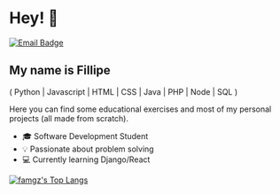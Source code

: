 
<h1>Hey! 👋</h1>

[![Email Badge](https://img.shields.io/badge/-famgz@proton.me-6633cc?style=flat-square&logo=Proton&logoColor=white&link=mailto:famgz@proton.me)](mailto:famgz@proton.me)

## My name is Fillipe
( Python | Javascript | HTML | CSS | Java | PHP | Node | SQL )

Here you can find some educational exercises and most of my personal projects (all made from scratch).

- 🎓 Software Development Student
- 💡 Passionate about problem solving
- 💻 Currently learning Django/React

[![famgz's Top Langs](https://github-readme-stats.vercel.app/api/top-langs/?username=famgz&layout=compact&custom_title=Languages)](https://github.com/anuraghazra/github-readme-stats)
